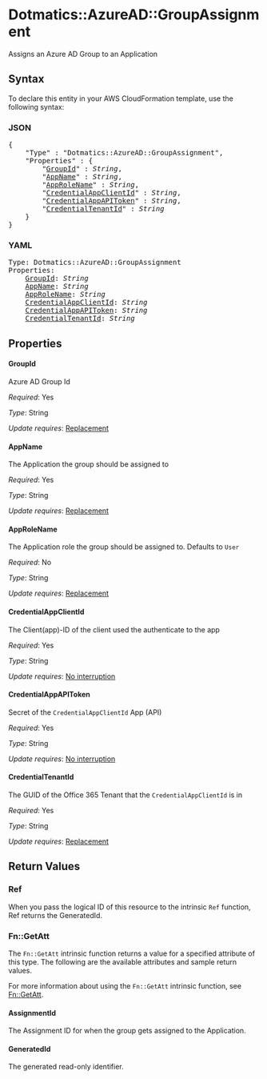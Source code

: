 # Dotmatics::AzureAD::GroupAssignment

Assigns an Azure AD Group to an Application

## Syntax

To declare this entity in your AWS CloudFormation template, use the following syntax:

### JSON

<pre>
{
    "Type" : "Dotmatics::AzureAD::GroupAssignment",
    "Properties" : {
        "<a href="#groupid" title="GroupId">GroupId</a>" : <i>String</i>,
        "<a href="#appname" title="AppName">AppName</a>" : <i>String</i>,
        "<a href="#approlename" title="AppRoleName">AppRoleName</a>" : <i>String</i>,
        "<a href="#credentialappclientid" title="CredentialAppClientId">CredentialAppClientId</a>" : <i>String</i>,
        "<a href="#credentialappapitoken" title="CredentialAppAPIToken">CredentialAppAPIToken</a>" : <i>String</i>,
        "<a href="#credentialtenantid" title="CredentialTenantId">CredentialTenantId</a>" : <i>String</i>
    }
}
</pre>

### YAML

<pre>
Type: Dotmatics::AzureAD::GroupAssignment
Properties:
    <a href="#groupid" title="GroupId">GroupId</a>: <i>String</i>
    <a href="#appname" title="AppName">AppName</a>: <i>String</i>
    <a href="#approlename" title="AppRoleName">AppRoleName</a>: <i>String</i>
    <a href="#credentialappclientid" title="CredentialAppClientId">CredentialAppClientId</a>: <i>String</i>
    <a href="#credentialappapitoken" title="CredentialAppAPIToken">CredentialAppAPIToken</a>: <i>String</i>
    <a href="#credentialtenantid" title="CredentialTenantId">CredentialTenantId</a>: <i>String</i>
</pre>

## Properties

#### GroupId

Azure AD Group Id

_Required_: Yes

_Type_: String

_Update requires_: [Replacement](https://docs.aws.amazon.com/AWSCloudFormation/latest/UserGuide/using-cfn-updating-stacks-update-behaviors.html#update-replacement)

#### AppName

The Application the group should be assigned to

_Required_: Yes

_Type_: String

_Update requires_: [Replacement](https://docs.aws.amazon.com/AWSCloudFormation/latest/UserGuide/using-cfn-updating-stacks-update-behaviors.html#update-replacement)

#### AppRoleName

The Application role the group should be assigned to.  Defaults to `User`

_Required_: No

_Type_: String

_Update requires_: [Replacement](https://docs.aws.amazon.com/AWSCloudFormation/latest/UserGuide/using-cfn-updating-stacks-update-behaviors.html#update-replacement)

#### CredentialAppClientId

The Client(app)-ID of the client used the authenticate to the app

_Required_: Yes

_Type_: String

_Update requires_: [No interruption](https://docs.aws.amazon.com/AWSCloudFormation/latest/UserGuide/using-cfn-updating-stacks-update-behaviors.html#update-no-interrupt)

#### CredentialAppAPIToken

Secret of the `CredentialAppClientId` App (API)

_Required_: Yes

_Type_: String

_Update requires_: [No interruption](https://docs.aws.amazon.com/AWSCloudFormation/latest/UserGuide/using-cfn-updating-stacks-update-behaviors.html#update-no-interrupt)

#### CredentialTenantId

The GUID of the Office 365 Tenant that the `CredentialAppClientId` is in 

_Required_: Yes

_Type_: String

_Update requires_: [Replacement](https://docs.aws.amazon.com/AWSCloudFormation/latest/UserGuide/using-cfn-updating-stacks-update-behaviors.html#update-replacement)

## Return Values

### Ref

When you pass the logical ID of this resource to the intrinsic `Ref` function, Ref returns the GeneratedId.

### Fn::GetAtt

The `Fn::GetAtt` intrinsic function returns a value for a specified attribute of this type. The following are the available attributes and sample return values.

For more information about using the `Fn::GetAtt` intrinsic function, see [Fn::GetAtt](https://docs.aws.amazon.com/AWSCloudFormation/latest/UserGuide/intrinsic-function-reference-getatt.html).

#### AssignmentId

The Assignment ID for when the group gets assigned to the Application.

#### GeneratedId

The generated read-only identifier.

